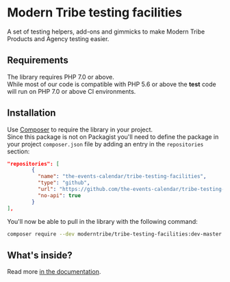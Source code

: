# Modern Tribe testing facilities

A set of testing helpers, add-ons and gimmicks to make Modern Tribe Products and Agency testing easier.  

## Requirements
The library requires PHP 7.0 or above.  
While most of our code is compatible with PHP 5.6 or above the **test** code will run on PHP 7.0 or above CI environments.

## Installation
Use [Composer](https://getcomposer.org/) to require the library in your project.  
Since this package is not on Packagist you'll need to define the package in your project `composer.json` file by adding an entry in the `repositories` section:

```json
"repositories": [
		{
		  "name": "the-events-calendar/tribe-testing-facilities",
		  "type": "github",
		  "url": "https://github.com/the-events-calendar/tribe-testing-facilities",
		  "no-api": true
		}
],
```

You'll now be able to pull in the library with the following command:

```bash
composer require --dev moderntribe/tribe-testing-facilities:dev-master
```

## What's inside?
Read more [in the documentation](docs/README.md).
